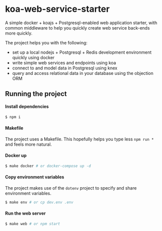 # koa-web-service-starter

A simple docker + koajs + Postgresql-enabled web application starter, with common middleware to help you quickly create web service back-ends more quickly.

The project helps you with the following:

- set up a local nodejs + Postgresql + Redis development environment quickly using docker
- write simple web services and endpoints using koa
- connect to and model data in Postgresql using knex
- query and access relational data in your database using the objection ORM

## Running the project

#### Install dependencies
```bash
$ npm i
```

#### Makefile
The project uses a Makefile. This hopefully helps you type less `npm run *` and feels more natural.

#### Docker up

```bash
$ make docker # or docker-compose up -d
```

#### Copy environment variables

The project makes use of the `dotenv` project to specify and share environment variables.

```bash
$ make env # or cp dev.env .env
```

#### Run the web server

```bash
$ make web # or npm start
```